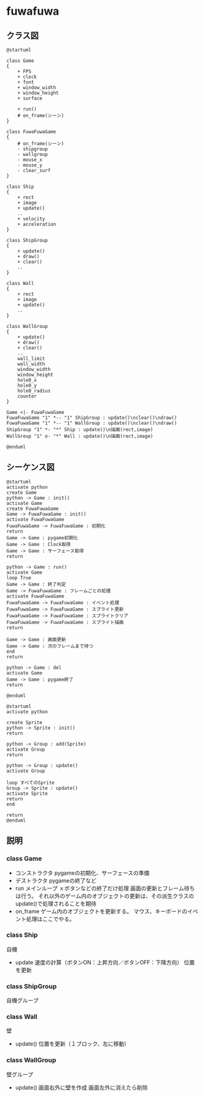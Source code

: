 # fuwafuwa

## クラス図
```puml
@startuml

class Game
{
    + FPS
    + clock
    + font
    + window_width
    + window_height
    + surface

    + run()
    # on_frame(シーン)
}

class FuwaFuwaGame
{
    # on_frame(シーン)
    - shipgroup
    - wallgroup
    - mouse_x
    - mouse_y
    - clear_surf
}

class Ship
{
    + rect
    + image
    + update()
    ..
    + velocity
    + acceleration
}

class ShipGroup
{
    + update()
    + draw()
    + clear()
    ..
}

class Wall
{
    + rect
    + image
    + update()
    ..
}

class WallGroup
{
    + update()
    + draw()
    + clear()
    ..
    wall_limit
    wall_width
    window_width
    window_height
    hole0_x
    hole0_y
    hole0_radius
    counter
}

Game <|- FuwaFuwaGame
FuwaFuwaGame "1" *-- "1" ShipGroup : update()\nclear()\ndraw()
FuwaFuwaGame "1" *-- "1" WallGroup : update()\nclear()\ndraw()
ShipGroup "1" *- "*" Ship : update()\n描画(rect,image)
WallGroup "1" o- "*" Wall : update()\n描画(rect,image)

@enduml
```

## シーケンス図
```puml
@startuml
activate python
create Game
python -> Game : init()
activate Game
create FuwaFuwaGame
Game -> FuwaFuwaGame : init()
activate FuwaFuwaGame
FuwaFuwaGame -> FuwaFuwaGame : 初期化
return
Game -> Game : pygame初期化
Game -> Game : Clock取得
Game -> Game : サーフェース取得
return

python -> Game : run()
activate Game
loop True
Game -> Game : 終了判定
Game -> FuwaFuwaGame : フレームごとの処理
activate FuwaFuwaGame
FuwaFuwaGame -> FuwaFuwaGame : イベント処理
FuwaFuwaGame -> FuwaFuwaGame : スプライト更新
FuwaFuwaGame -> FuwaFuwaGame : スプライトクリア
FuwaFuwaGame -> FuwaFuwaGame : スプライト描画
return

Game -> Game : 画面更新
Game -> Game : 次のフレームまで待つ
end
return

python -> Game : del
activate Game
Game -> Game : pygame終了
return

@enduml
```

```puml
@startuml
activate python

create Sprite
python -> Sprite : init()
return

python -> Group : add(Sprite)
activate Group
return

python -> Group : update()
activate Group

loop すべてのSprite
Group -> Sprite : update()
activate Sprite
return
end

return
@enduml
```

## 説明
### class Game
- コンストラクタ
    pygameの初期化、サーフェースの準備
- デストラクタ
    pygameの終了など
- run
    メインループ
    ｘボタンなどの終了だけ処理
    画面の更新とフレーム待ちは行う。
    それ以外のゲーム内のオブジェクトの更新は、その派生クラスのupdate()で処理されることを期待
- on_frame
    ゲーム内のオブジェクトを更新する。
    マウス、キーボードのイベント処理はここでやる。

### class Ship
自機
- update
    速度の計算（ボタンON：上昇方向／ボタンOFF：下降方向）
    位置を更新

### class ShipGroup
自機グループ

### class Wall
壁
- update()
    位置を更新（１ブロック、左に移動）

### class WallGroup
壁グループ
- update()
    画面右外に壁を作成
    画面左外に消えたら削除
